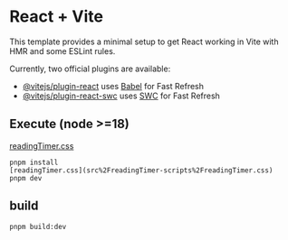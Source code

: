 # React + Vite

This template provides a minimal setup to get React working in Vite with HMR and some ESLint rules.

Currently, two official plugins are available:

-   [@vitejs/plugin-react](https://github.com/vitejs/vite-plugin-react/blob/main/packages/plugin-react/README.md) uses [Babel](https://babeljs.io/) for Fast Refresh
-   [@vitejs/plugin-react-swc](https://github.com/vitejs/vite-plugin-react-swc) uses [SWC](https://swc.rs/) for Fast Refresh

## Execute (node >=18)
[readingTimer.css](src%2FreadingTimer-scripts%2FreadingTimer.css)
```
pnpm install
[readingTimer.css](src%2FreadingTimer-scripts%2FreadingTimer.css)
pnpm dev
```

## build

```
pnpm build:dev
```
